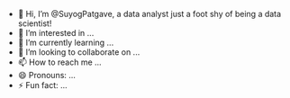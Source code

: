 
- 👋 Hi, I’m @SuyogPatgave, a data analyst just a foot shy of being a data scientist!
- 👀 I’m interested in ...
- 🌱 I’m currently learning ...
- 💞️ I’m looking to collaborate on ...
- 📫 How to reach me ...
- 😄 Pronouns: ...
- ⚡ Fun fact: ...

<!---
SuyogPatgave/SuyogPatgave is a ✨ special ✨ repository because its `README.md` (this file) appears on your GitHub profile.
You can click the Preview link to take a look at your changes.
--->
